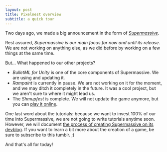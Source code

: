 ```yaml
---
layout: post
title: Pixelnest overview
subtitle: a quick tour
---
```


Two days ago, we made a big announcement in the form of [_Supermassive_](/2014/08/supermassive/).

Rest assured, _Supermassive is our main focus for now and until its release_. We are not working on anything else, as we did before by working on a few things at the same time.

But… What happened to our other projects?

- _BulletML for Unity_ is one of the core components of Supermassive. We are using and updating it.
- _Rampaint_ is currently in pause. We are not working on it for the moment, and we may ditch it completely in the future. It was a cool project, but we aren't sure to where it might lead us.
- The _Shmupfest_ is complete. We will not update the game anymore, but you can [play it online](http://pixelnest.io/shmupfest/play).

One last word about the tutorials: because we want to invest 100% of our time into Supermassive, we are not going to write tutorials anytime soon. However, we will document [the process of creating Supermassive on its devblog](http://supermassive-devblog.tumblr.com). If you want to learn a bit more about the creation of a game, be sure to subscribe to this tumblr. ;)

And that's all for today!
